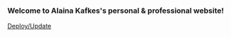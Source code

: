### Welcome to Alaina Kafkes's personal & professional website!

[Deploy/Update](https://www.digitalocean.com/community/tutorials/how-to-deploy-a-flask-application-on-an-ubuntu-vps)
